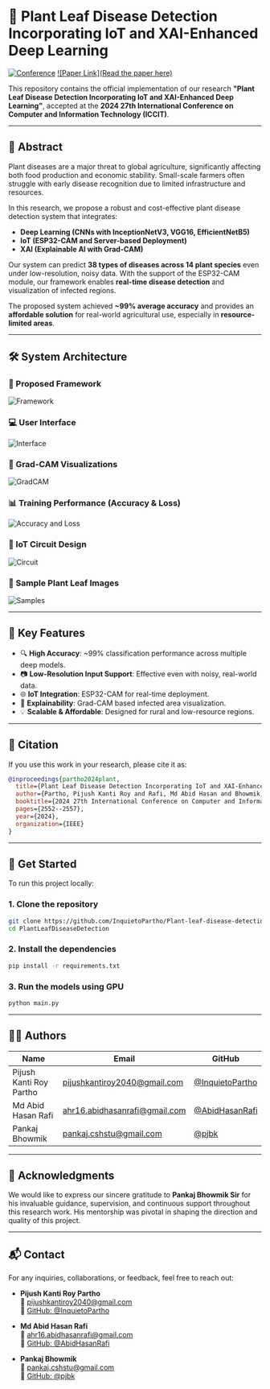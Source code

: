 # 🌿 Plant Leaf Disease Detection Incorporating IoT and XAI-Enhanced Deep Learning

[![Conference](https://img.shields.io/badge/ICCIT-2024-orange)](https://ieeexplore.ieee.org/abstract/document/11021966)
[![Paper Link](Read the paper here)](https://ieeexplore.ieee.org/abstract/document/11021966)

This repository contains the official implementation of our research **"Plant Leaf Disease Detection Incorporating IoT and XAI-Enhanced Deep Learning"**, accepted at the **2024 27th International Conference on Computer and Information Technology (ICCIT)**.

---

## 📄 Abstract

Plant diseases are a major threat to global agriculture, significantly affecting both food production and economic stability. Small-scale farmers often struggle with early disease recognition due to limited infrastructure and resources.

In this research, we propose a robust and cost-effective plant disease detection system that integrates:

- **Deep Learning (CNNs with InceptionNetV3, VGG16, EfficientNetB5)**
- **IoT (ESP32-CAM and Server-based Deployment)**
- **XAI (Explainable AI with Grad-CAM)**

Our system can predict **38 types of diseases across 14 plant species** even under low-resolution, noisy data. With the support of the ESP32-CAM module, our framework enables **real-time disease detection** and visualization of infected regions.

The proposed system achieved **~99% average accuracy** and provides an **affordable solution** for real-world agricultural use, especially in **resource-limited areas**.

---

## 🛠️ System Architecture

### 🔧 Proposed Framework

![Framework](Paper_images/framework.png)

### 💻 User Interface

![Interface](Paper_images/interface.png)

### 🧠 Grad-CAM Visualizations

![GradCAM](Paper_images/gradcam.png)

### 📊 Training Performance (Accuracy & Loss)

![Accuracy and Loss](Paper_images/Accuracy_Loss_CNN.png)

### 📡 IoT Circuit Design

![Circuit](Paper_images/CKT%20Graph_1.png)

### 🌱 Sample Plant Leaf Images

![Samples](Paper_images/sample.png)

---

## 🧪 Key Features

- 🔍 **High Accuracy**: ~99% classification performance across multiple deep models.
- 📷 **Low-Resolution Input Support**: Effective even with noisy, real-world data.
- 🌐 **IoT Integration**: ESP32-CAM for real-time deployment.
- 🧠 **Explainability**: Grad-CAM based infected area visualization.
- 💡 **Scalable & Affordable**: Designed for rural and low-resource regions.

---

## 🔗 Citation

If you use this work in your research, please cite it as:

```bibtex
@inproceedings{partho2024plant,
  title={Plant Leaf Disease Detection Incorporating IoT and XAI-Enhanced Deep Learning},
  author={Partho, Pijush Kanti Roy and Rafi, Md Abid Hasan and Bhowmik, Pankaj},
  booktitle={2024 27th International Conference on Computer and Information Technology (ICCIT)},
  pages={2552--2557},
  year={2024},
  organization={IEEE}
}
```

---

## 🚀 Get Started

To run this project locally:

### 1. Clone the repository

```bash
git clone https://github.com/InquietoPartho/Plant-leaf-disease-detection-incorporating-IoT-and-deep-learning
cd PlantLeafDiseaseDetection
```

### 2. Install the dependencies

```bash
pip install -r requirements.txt
```

### 3. Run the models using GPU

```bash
python main.py
```

---

## 👨‍💻 Authors

| Name                    | Email                         | GitHub                                               |
| ----------------------- | ----------------------------- | ---------------------------------------------------- |
| Pijush Kanti Roy Partho | pijushkantiroy2040@gmail.com  | [@InquietoPartho](https://github.com/InquietoPartho) |
| Md Abid Hasan Rafi      | ahr16.abidhasanrafi@gmail.com | [@AbidHasanRafi](https://github.com/AbidHasanRafi)   |
| Pankaj Bhowmik          | pankaj.cshstu@gmail.com       | [@pjbk](https://github.com/pjbk)                     |

---

## 📣 Acknowledgments

We would like to express our sincere gratitude to **Pankaj Bhowmik Sir** for his invaluable guidance, supervision, and continuous support throughout this research work. His mentorship was pivotal in shaping the direction and quality of this project.

---

## 📬 Contact

For any inquiries, collaborations, or feedback, feel free to reach out:

- **Pijush Kanti Roy Partho**  
  📧 pijushkantiroy2040@gmail.com  
  🔗 [GitHub: @InquietoPartho](https://github.com/InquietoPartho)

- **Md Abid Hasan Rafi**  
  📧 ahr16.abidhasanrafi@gmail.com  
  🔗 [GitHub: @AbidHasanRafi](https://github.com/AbidHasanRafi)

- **Pankaj Bhowmik**  
  📧 pankaj.cshstu@gmail.com  
  🔗 [GitHub: @pjbk](https://github.com/pjbk)
